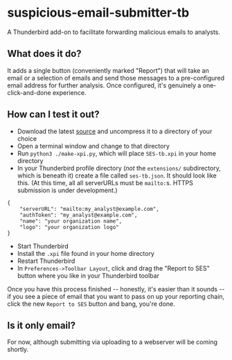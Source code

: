 # suspicious-email-submitter-tb

A Thunderbird add-on to facilitate forwarding malicious emails to analysts.

## What does it do?

It adds a single button (conveniently marked "Report") that will take an email or a selection of emails and send those messages to a pre-configured email address for further analysis.  Once configured, it's genuinely a one-click-and-done experience.

## How can I test it out?

 * Download the latest [source](https://github.com/rjhansen/suspicious-email-submitter-tb/archive/master.zip) and uncompress it to a directory of your choice
 * Open a terminal window and change to that directory
 * Run `python3 ./make-xpi.py`, which will place `SES-tb.xpi` in your home directory
 * In your Thunderbird profile directory (_not_ the `extensions/` subdirectory, which is beneath it) create a file called `ses-tb.json`. It should look like this. (At this time, all all serverURLs must be `mailto:`s.  HTTPS submission is under development.)
 ```
 {
     "serverURL": "mailto:my_analyst@example.com",
     "authToken": "my_analyst@example.com",
     "name": "your organization name",
     "logo": "your organization logo"
 }
 ```
 * Start Thunderbird
 * Install the `.xpi` file found in your home directory
 * Restart Thunderbird
 * In `Preferences->Toolbar Layout`, click and drag the "Report to SES" button where you like in your Thunderbird toolbar

Once you have this process finished -- honestly, it's easier than it sounds -- if you see a piece of email that you want to pass on up your reporting chain, click the new `Report to SES` button and bang, you're done.

## Is it only email?

For now, although submitting via uploading to a webserver will be coming shortly.